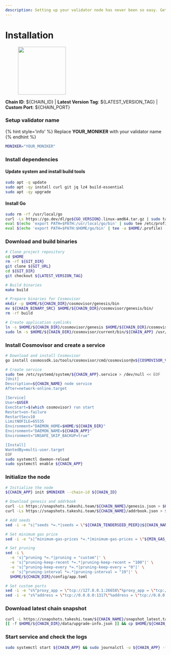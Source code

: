 ```yaml
---
description: Setting up your validator node has never been so easy. Get your validator running in minutes by following step by step instructions.
---
```


# Installation

<figure><img src="https://github.com/takeshi-val/Logo/raw/main/${PROJECT_NAME}.png" width="150" alt=""><figcaption></figcaption></figure>

**Chain ID**: ${CHAIN_ID} | **Latest Version Tag**: ${LATEST_VERSION_TAG} | **Custom Port**: ${CHAIN_PORT}

### Setup validator name

{% hint style='info' %}
Replace **YOUR_MONIKER** with your validator name
{% endhint %}

```bash
MONIKER="YOUR_MONIKER"
```

### Install dependencies

#### Update system and install build tools

```bash
sudo apt -q update
sudo apt -qy install curl git jq lz4 build-essential
sudo apt -qy upgrade
```

#### Install Go

```bash
sudo rm -rf /usr/local/go
curl -Ls https://go.dev/dl/go${GO_VERSION}.linux-amd64.tar.gz | sudo tar -xzf - -C /usr/local
eval $(echo 'export PATH=$PATH:/usr/local/go/bin' | sudo tee /etc/profile.d/golang.sh)
eval $(echo 'export PATH=$PATH:$HOME/go/bin' | tee -a $HOME/.profile)
```

### Download and build binaries

```bash
# Clone project repository
cd $HOME
rm -rf ${GIT_DIR}
git clone ${GIT_URL}
cd ${GIT_DIR}
git checkout ${LATEST_VERSION_TAG}

# Build binaries
make build

# Prepare binaries for Cosmovisor
mkdir -p $HOME/${CHAIN_DIR}/cosmovisor/genesis/bin
mv ${CHAIN_BINARY_SRC} $HOME/${CHAIN_DIR}/cosmovisor/genesis/bin/
rm -rf build

# Create application symlinks
ln -s $HOME/${CHAIN_DIR}/cosmovisor/genesis $HOME/${CHAIN_DIR}/cosmovisor/current
sudo ln -s $HOME/${CHAIN_DIR}/cosmovisor/current/bin/${CHAIN_APP} /usr/local/bin/${CHAIN_APP}
```

### Install Cosmovisor and create a service

```bash
# Download and install Cosmovisor
go install cosmossdk.io/tools/cosmovisor/cmd/cosmovisor@v${COSMOVISOR_VERSION}

# Create service
sudo tee /etc/systemd/system/${CHAIN_APP}.service > /dev/null << EOF
[Unit]
Description=${CHAIN_NAME} node service
After=network-online.target

[Service]
User=$USER
ExecStart=$(which cosmovisor) run start
Restart=on-failure
RestartSec=10
LimitNOFILE=65535
Environment="DAEMON_HOME=$HOME/${CHAIN_DIR}"
Environment="DAEMON_NAME=${CHAIN_APP}"
Environment="UNSAFE_SKIP_BACKUP=true"

[Install]
WantedBy=multi-user.target
EOF
sudo systemctl daemon-reload
sudo systemctl enable ${CHAIN_APP}
```

### Initialize the node

```bash
# Initialize the node
${CHAIN_APP} init $MONIKER --chain-id ${CHAIN_ID}

# Download genesis and addrbook
curl -Ls https://snapshots.takeshi.team/${CHAIN_NAME}/genesis.json > $HOME/${CHAIN_DIR}/config/genesis.json
curl -Ls https://snapshots.takeshi.team/${CHAIN_NAME}/addrbook.json > $HOME/${CHAIN_DIR}/config/addrbook.json

# Add seeds
sed -i -e "s|^seeds *=.*|seeds = \"${CHAIN_TENDERSEED_PEER}@${CHAIN_NAME}.rpc.takeshi.team:${CHAIN_PORT}659\"|" $HOME/${CHAIN_DIR}/config/config.toml

# Set minimum gas price
sed -i -e "s|^minimum-gas-prices *=.*|minimum-gas-prices = \"${MIN_GAS_PRICE}\"|" $HOME/${CHAIN_DIR}/config/app.toml

# Set pruning
sed -i \
  -e 's|^pruning *=.*|pruning = "custom"|' \
  -e 's|^pruning-keep-recent *=.*|pruning-keep-recent = "100"|' \
  -e 's|^pruning-keep-every *=.*|pruning-keep-every = "0"|' \
  -e 's|^pruning-interval *=.*|pruning-interval = "19"|' \
  $HOME/${CHAIN_DIR}/config/app.toml

# Set custom ports
sed -i -e "s%^proxy_app = \"tcp://127.0.0.1:26658\"%proxy_app = \"tcp://127.0.0.1:${CHAIN_PORT}658\"%; s%^laddr = \"tcp://127.0.0.1:26657\"%laddr = \"tcp://127.0.0.1:${CHAIN_PORT}657\"%; s%^pprof_laddr = \"localhost:6060\"%pprof_laddr = \"localhost:${CHAIN_PORT}060\"%; s%^laddr = \"tcp://0.0.0.0:26656\"%laddr = \"tcp://0.0.0.0:${CHAIN_PORT}656\"%; s%^prometheus_listen_addr = \":26660\"%prometheus_listen_addr = \":${CHAIN_PORT}660\"%" $HOME/${CHAIN_DIR}/config/config.toml
sed -i -e "s%^address = \"tcp://0.0.0.0:1317\"%address = \"tcp://0.0.0.0:${CHAIN_PORT}317\"%; s%^address = \":8080\"%address = \":${CHAIN_PORT}080\"%; s%^address = \"0.0.0.0:9090\"%address = \"0.0.0.0:${CHAIN_PORT}090\"%; s%^address = \"0.0.0.0:9091\"%address = \"0.0.0.0:${CHAIN_PORT}091\"%; s%^address = \"0.0.0.0:8545\"%address = \"0.0.0.0:${CHAIN_PORT}545\"%; s%^ws-address = \"0.0.0.0:8546\"%ws-address = \"0.0.0.0:${CHAIN_PORT}546\"%" $HOME/${CHAIN_DIR}/config/app.toml
```

### Download latest chain snapshot

```bash
curl -L https://snapshots.takeshi.team/${CHAIN_NAME}/snapshot_latest.tar.lz4 | tar -Ilz4 -xf - -C $HOME/${CHAIN_DIR}
[[ -f $HOME/${CHAIN_DIR}/data/upgrade-info.json ]] && cp $HOME/${CHAIN_DIR}/data/upgrade-info.json $HOME/${CHAIN_DIR}/cosmovisor/genesis/upgrade-info.json
```

### Start service and check the logs

```bash
sudo systemctl start ${CHAIN_APP} && sudo journalctl -u ${CHAIN_APP} -f --no-hostname -o cat
```
